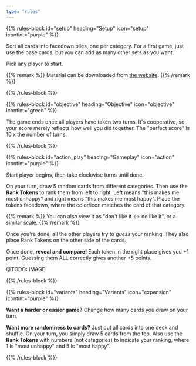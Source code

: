 ```yaml
---
type: "rules"
---
```


{{% rules-block id="setup" heading="Setup" icon="setup" icontint="purple" %}}

Sort all cards into facedown piles, one per category. For a first game, just use the base cards, but you can add as many other sets as you want.

Pick any player to start.

{{% remark %}}
Material can be downloaded from [the website](https://pandaqi.com/the-game-of-happiness/).
{{% /remark %}}

{{% /rules-block %}}

{{% rules-block id="objective" heading="Objective" icon="objective" icontint="green" %}}

The game ends once all players have taken two turns. It's cooperative, so your score merely reflects how well you did together. The "perfect score" is 10 x the number of turns.

{{% /rules-block %}}

{{% rules-block id="action_play" heading="Gameplay" icon="action" icontint="purple" %}}

Start player begins, then take clockwise turns until done.

On your turn, draw 5 random cards from different categories. Then use the **Rank Tokens** to rank them from left to right. Left means "this makes me most unhappy" and right means "this makes me most happy". Place the tokens facedown, where the color/icon matches the card of that category.

{{% remark %}}
You can also view it as "don't like it <-> do like it", or a similar scale.
{{% /remark %}}

Once you're done, all the other players try to _guess_ your ranking. They also place Rank Tokens on the other side of the cards.

Once done, **reveal and compare!** Each token in the right place gives you +1 point. Guessing them ALL correctly gives another +5 points.

@TODO: IMAGE

{{% /rules-block %}}


{{% rules-block id="variants" heading="Variants" icon="expansion" icontint="purple" %}}

**Want a harder or easier game?** Change how many cards you draw on your turn.

**Want more randomness to cards?** Just put all cards into one deck and shuffle. On your turn, you simply draw 5 cards from the top. Also use the **Rank Tokens** with numbers (not categories) to indicate your ranking, where 1 is "most unhappy" and 5 is "most happy".

{{% /rules-block %}}